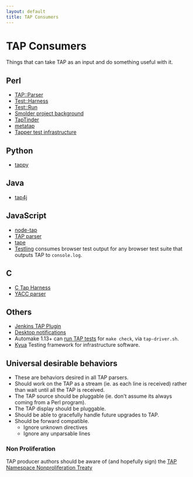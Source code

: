 ```yaml
---
layout: default
title: TAP Consumers
---
```


# TAP Consumers

Things that can take TAP as an input and do something useful with it.

## Perl

-    [TAP::Parser](http://search.cpan.org/~markwkm/Test-Parser-1.9/lib/Test/Parser.pm)
-    [Test::Harness](http://search.cpan.org/~leont/Test-Harness-3.30/lib/Test/Harness.pm)
-    [Test::Run](http://search.cpan.org/~shlomif/Test-Run-0.0302/lib/Test/Run.pm)
-    [Smolder project background](http://sourceforge.net/projects/smolder/)
-    [TapTinder](http://dev.taptinder.org/wiki/TapTinder)
-    [metatap](http://search.cpan.org/search?query=metatap)
-    [Tapper test infrastructure](http://tapper-testing.org)

## Python

-    [tappy](https://pypi.python.org/pypi/tap.py)

## Java

-    [tap4j](http://sourceforge.net/projects/tap4j/)

## JavaScript

-    [node-tap](https://www.npmjs.com/package/tap)
-    [TAP parser](https://www.npmjs.com/package/tap-parser)
-    [tape](https://www.npmjs.com/package/tape)
-    [Testling](https://ci.testling.com/guide/local_tests) consumes browser
     test output for any browser test suite that outputs TAP to `console.log`.

## C

-    [C Tap Harness](http://www.eyrie.org/~eagle/software/c-tap-harness/)
-    [YACC parser](https://github.com/ligurio/tap-parser)

## Others

-    [Jenkins TAP Plugin](https://wiki.jenkins-ci.org/display/JENKINS/TAP+Plugin)
-    [Desktop notifications](https://github.com/ryandoyle/shouldertap)
-    Automake 1.13+ can [run TAP tests](https://www.gnu.org/software/automake/manual/html_node/Using-the-TAP-test-protocol.html#Using-the-TAP-test-protocol) for `make check`, via `tap-driver.sh`.
-   [Kyua](https://github.com/jmmv/kyua) Testing framework for infrastructure software.


## Universal desirable behaviors

-    These are behaviors desired in all TAP parsers.
-    Should work on the TAP as a stream (ie. as each line is received) rather than wait until all the TAP is received.
-    The TAP source should be pluggable (ie. don't assume its always coming from a Perl program).
-    The TAP display should be pluggable.
-    Should be able to gracefully handle future upgrades to TAP.
-    Should be forward compatible.
     -    Ignore unknown directives
     -    Ignore any unparsable lines

### Non Proliferation

TAP producer authors should be aware of (and hopefully sign) the [TAP Namespace Nonproliferation Treaty](/namespace-nonproliferation-treaty.html)
